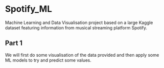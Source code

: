 # Spotify_ML
Machine Learning and Data Visualisation project based on a large Kaggle dataset featuring information from musical streaming platform Spotify.

## Part 1
We will first do some visualisation of the data provided and then apply some ML models to try and predict some values.
